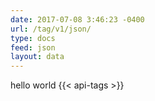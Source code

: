```yaml
---
date: 2017-07-08 3:46:23 -0400
url: /tag/v1/json/
type: docs
feed: json
layout: data
---
```

hello world
{{< api-tags >}}
